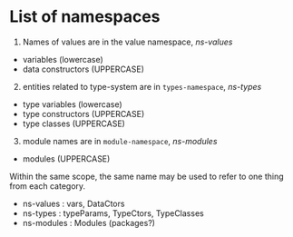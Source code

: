 # List of namespaces

1. Names of values are in the value namespace, *ns-values*
  - variables           (lowercase)
  - data constructors   (UPPERCASE)
2. entities related to type-system are in `types-namespace`, *ns-types*
  - type variables      (lowercase)
  - type constructors   (UPPERCASE)
  - type classes        (UPPERCASE)
3. module names are in `module-namespace`, *ns-modules*
  - modules             (UPPERCASE)

Within the same scope, the same name may be used to refer to one thing from each category.

* ns-values  : vars, DataCtors
* ns-types   : typeParams, TypeCtors, TypeClasses
* ns-modules : Modules (packages?)
